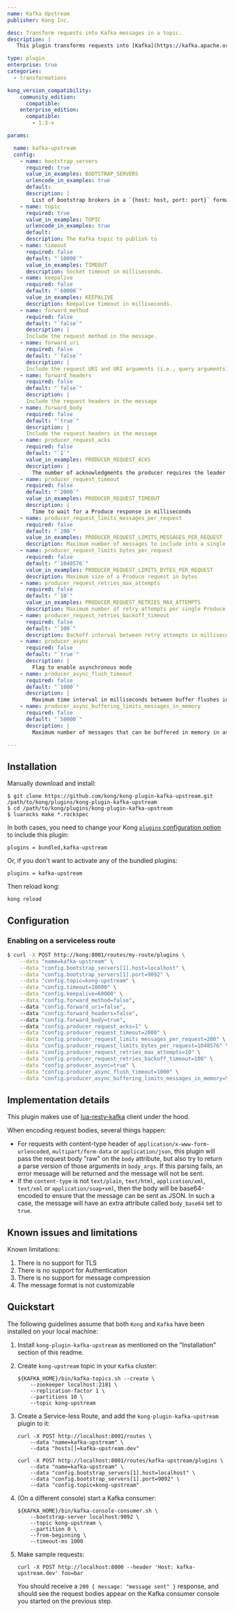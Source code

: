 ```yaml
---
name: Kafka Upstream
publisher: Kong Inc.

desc: Transform requests into Kafka messages in a topic.
description: |
   This plugin transforms requests into [Kafka](https://kafka.apache.org/) messages in a topic.

type: plugin
enterprise: true
categories:
  - transformations

kong_version_compatibility:
    community_edition:
      compatible:
    enterprise_edition:
      compatible:
        - 1.3-x

params:

  name: kafka-upstream
  config:
    - name: bootstrap_servers
      required: true
      value_in_examples: BOOTSTRAP_SERVERS
      urlencode_in_examples: true
      default:
      description: | 
        List of bootstrap brokers in a `{host: host, port: port}` format.
    - name: topic
      required: true
      value_in_examples: TOPIC
      urlencode_in_examples: true
      default:
      description: The Kafka topic to publish to
    - name: timeout
      required: false
      default: "`10000`"
      value_in_examples: TIMEOUT
      description: Socket timeout in milliseconds.
    - name: keepalive
      required: false
      default: "`60000`"
      value_in_examples: KEEPALIVE
      description: Keepalive timeout in milliseconds.
    - name: forward_method
      required: false
      default: "`false`"
      description: | 
      Include the request method in the message.
    - name: forward_uri
      required: false
      default: "`false`"
      description: | 
      Include the request URI and URI arguments (i.e., query arguments) in the message.
    - name: forward_headers
      required: false
      default: "`false`"
      description: | 
      Include the request headers in the message
    - name: forward_body
      required: false
      default: "`true`"
      description: | 
      Include the request headers in the message
    - name: producer_request_acks
      required: false
      default: "`1`"
      value_in_examples: PRODUCER_REQUEST_ACKS
      description: |
        The number of acknowledgments the producer requires the leader to have received before considering a request complete. Allowed values: 0 for no acknowledgments, 1 for only the leader, and -1 for the full ISR
    - name: producer_request_timeout
      required: false
      default: "`2000`"
      value_in_examples: PRODUCER_REQUEST_TIMEOUT
      description: |
        Time to wait for a Produce response in milliseconds
    - name: producer_request_limits_messages_per_request
      required: false
      default: "`200`"
      value_in_examples: PRODUCER_REQUEST_LIMITS_MESSAGES_PER_REQUEST
      description: Maximum number of messages to include into a single Produce request
    - name: producer_request_limits_bytes_per_request
      required: false
      default: "`1048576`"
      value_in_examples: PRODUCER_REQUEST_LIMITS_BYTES_PER_REQUEST
      description: Maximum size of a Produce request in bytes
    - name: producer_request_retries_max_attempts
      required: false
      default: "`10`"
      value_in_examples: PRODUCER_REQUEST_RETRIES_MAX_ATTEMPTS
      description: Maximum number of retry attempts per single Produce request
    - name: producer_request_retries_backoff_timeout
      required: false
      default: "`100`"
      description: Backoff interval between retry attempts in milliseconds.
    - name: producer_async
      required: false
      default: "`true`"
      description: |
        Flag to enable asynchronous mode
    - name: producer_async_flush_timeout
      required: false
      default: "`1000`"
      description: |
        Maximum time interval in milliseconds between buffer flushes in asynchronous mode.
    - name: producer_async_buffering_limits_messages_in_memory
      required: false
      default: "`50000`"
      description: |
        Maximum number of messages that can be buffered in memory in asynchronous mode.

---
```


## Installation

Manually download and install:

```
$ git clone https://github.com/kong/kong-plugin-kafka-upstream.git /path/to/kong/plugins/kong-plugin-kafka-upstream
$ cd /path/to/kong/plugins/kong-plugin-kafka-upstream
$ luarocks make *.rockspec
```

In both cases, you need to change your Kong [`plugins` configuration option](https://docs.konghq.com/1.3.x/configuration/#plugins)
to include this plugin:

```
plugins = bundled,kafka-upstream
```

Or, if you don't want to activate any of the bundled plugins:

```
plugins = kafka-upstream
```

Then reload kong:

```
kong reload
```

## Configuration


### Enabling on a serviceless route

```bash
$ curl -X POST http://kong:8001/routes/my-route/plugins \
    --data "name=kafka-upstream" \
    --data "config.bootstrap_servers[1].host=localhost" \
    --data "config.bootstrap_servers[1].port=9092" \
    --data "config.topic=kong-upstream" \
    --data "config.timeout=10000" \
    --data "config.keepalive=60000" \
    --data "config.forward_method=false",
    --data "config.forward_uri=false",
    --data "config.forward_headers=false",
    --data "config.forward_body=true",
    --data "config.producer_request_acks=1" \
    --data "config.producer_request_timeout=2000" \
    --data "config.producer_request_limits_messages_per_request=200" \
    --data "config.producer_request_limits_bytes_per_request=1048576" \
    --data "config.producer_request_retries_max_attempts=10" \
    --data "config.producer_request_retries_backoff_timeout=100" \
    --data "config.producer_async=true" \
    --data "config.producer_async_flush_timeout=1000" \
    --data "config.producer_async_buffering_limits_messages_in_memory=50000"
```

## Implementation details

This plugin makes use of [lua-resty-kafka](https://github.com/doujiang24/lua-resty-kafka) client under the hood.

When encoding request bodies, several things happen:

* For requests with content-type header of `application/x-www-form-urlencoded`, `multipart/form-data`
  or `application/json`, this plugin will pass the request body "raw" on the `body` attribute, but also try
  to return a parse version of those arguments in `body_args`. If this parsing fails, an error message will be
  returned and the message will not be sent.
* If the `content-type` is not `text/plain`, `text/html`, `application/xml`, `text/xml` or `application/soap+xml`,
  then the body will be base64-encoded to ensure that the message can be sent as JSON. In such a case,
  the message will have an extra attribute called `body_base64` set to `true`.

## Known issues and limitations

Known limitations:

1. There is no support for TLS
2. There is no support for Authentication
3. There is no support for message compression
4. The message format is not customizable

## Quickstart

The following guidelines assume that both `Kong` and `Kafka` have been installed on your local machine:

1. Install `kong-plugin-kafka-upstream` as mentioned on the "Installation" section of this readme.

2. Create `kong-upstream` topic in your `Kafka` cluster:

    ```
    ${KAFKA_HOME}/bin/kafka-topics.sh --create \
        --zookeeper localhost:2181 \
        --replication-factor 1 \
        --partitions 10 \
        --topic kong-upstream
    ```

3. Create a Service-less Route, and add the `kong-plugin-kafka-upstream` plugin to it:

    ```
    curl -X POST http://localhost:8001/routes \
        --data "name=kafka-upstream" \
        --data "hosts[]=kafka-upstream.dev"
    ```

    ```
    curl -X POST http://localhost:8001/routes/kafka-upstream/plugins \
        --data "name=kafka-upstream" \
        --data "config.bootstrap_servers[1].host=localhost" \
        --data "config.bootstrap_servers[1].port=9092" \
        --data "config.topic=kong-upstream"
    ```

4. (On a different console) start a Kafka consumer:

    ```
    ${KAFKA_HOME}/bin/kafka-console-consumer.sh \
        --bootstrap-server localhost:9092 \
        --topic kong-upstream \
        --partition 0 \
        --from-beginning \
        --timeout-ms 1000
    ```

5. Make sample requests:

    ```
    curl -X POST http://localhost:8000 --header 'Host: kafka-upstream.dev' foo=bar
    ```

    You should receive a `200 { message: "message sent" }` response, and should see the request bodies appear on
    the Kafka consumer console you started on the previous step.

